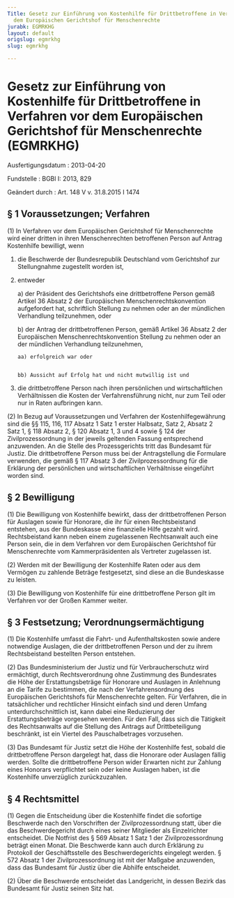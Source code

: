 ```yaml
---
Title: Gesetz zur Einführung von Kostenhilfe für Drittbetroffene in Verfahren vor
  dem Europäischen Gerichtshof für Menschenrechte
jurabk: EGMRKHG
layout: default
origslug: egmrkhg
slug: egmrkhg

---
```


# Gesetz zur Einführung von Kostenhilfe für Drittbetroffene in Verfahren vor dem Europäischen Gerichtshof für Menschenrechte (EGMRKHG)

Ausfertigungsdatum
:   2013-04-20

Fundstelle
:   BGBl I: 2013, 829

Geändert durch
:   Art. 148 V v. 31.8.2015 I 1474


## § 1 Voraussetzungen; Verfahren

(1) In Verfahren vor dem Europäischen Gerichtshof für Menschenrechte
wird einer dritten in ihren Menschenrechten betroffenen Person auf
Antrag Kostenhilfe bewilligt, wenn

1.  die Beschwerde der Bundesrepublik Deutschland vom Gerichtshof zur
    Stellungnahme zugestellt worden ist,


2.  entweder

    a)  der Präsident des Gerichtshofs eine drittbetroffene Person gemäß
        Artikel 36 Absatz 2 der Europäischen Menschenrechtskonvention
        aufgefordert hat, schriftlich Stellung zu nehmen oder an der
        mündlichen Verhandlung teilzunehmen, oder


    b)  der Antrag der drittbetroffenen Person, gemäß Artikel 36 Absatz 2 der
        Europäischen Menschenrechtskonvention Stellung zu nehmen oder an der
        mündlichen Verhandlung teilzunehmen,

        aa) erfolgreich war oder


        bb) Aussicht auf Erfolg hat und nicht mutwillig ist und








3.  die drittbetroffene Person nach ihren persönlichen und
    wirtschaftlichen Verhältnissen die Kosten der Verfahrensführung nicht,
    nur zum Teil oder nur in Raten aufbringen kann.




(2) In Bezug auf Voraussetzungen und Verfahren der
Kostenhilfegewährung sind die §§ 115, 116, 117 Absatz 1 Satz 1 erster
Halbsatz, Satz 2, Absatz 2 Satz 1, § 118 Absatz 2, § 120 Absatz 1, 3
und 4 sowie § 124 der Zivilprozessordnung in der jeweils geltenden
Fassung entsprechend anzuwenden. An die Stelle des Prozessgerichts
tritt das Bundesamt für Justiz. Die drittbetroffene Person muss bei
der Antragstellung die Formulare verwenden, die gemäß § 117 Absatz 3
der Zivilprozessordnung für die Erklärung der persönlichen und
wirtschaftlichen Verhältnisse eingeführt worden sind.


## § 2 Bewilligung

(1) Die Bewilligung von Kostenhilfe bewirkt, dass der drittbetroffenen
Person für Auslagen sowie für Honorare, die ihr für einen
Rechtsbeistand entstehen, aus der Bundeskasse eine finanzielle Hilfe
gezahlt wird. Rechtsbeistand kann neben einem zugelassenen
Rechtsanwalt auch eine Person sein, die in dem Verfahren vor dem
Europäischen Gerichtshof für Menschenrechte vom Kammerpräsidenten als
Vertreter zugelassen ist.

(2) Werden mit der Bewilligung der Kostenhilfe Raten oder aus dem
Vermögen zu zahlende Beträge festgesetzt, sind diese an die
Bundeskasse zu leisten.

(3) Die Bewilligung von Kostenhilfe für eine drittbetroffene Person
gilt im Verfahren vor der Großen Kammer weiter.


## § 3 Festsetzung; Verordnungsermächtigung

(1) Die Kostenhilfe umfasst die Fahrt- und Aufenthaltskosten sowie
andere notwendige Auslagen, die der drittbetroffenen Person und der zu
ihrem Rechtsbeistand bestellten Person entstehen.

(2) Das Bundesministerium der Justiz und für Verbraucherschutz wird
ermächtigt, durch Rechtsverordnung ohne Zustimmung des Bundesrates die
Höhe der Erstattungsbeträge für Honorare und Auslagen in Anlehnung an
die Tarife zu bestimmen, die nach der Verfahrensordnung des
Europäischen Gerichtshofs für Menschenrechte gelten. Für Verfahren,
die in tatsächlicher und rechtlicher Hinsicht einfach sind und deren
Umfang unterdurchschnittlich ist, kann dabei eine Reduzierung der
Erstattungsbeträge vorgesehen werden. Für den Fall, dass sich die
Tätigkeit des Rechtsanwalts auf die Stellung des Antrags auf
Drittbeteiligung beschränkt, ist ein Viertel des Pauschalbetrages
vorzusehen.

(3) Das Bundesamt für Justiz setzt die Höhe der Kostenhilfe fest,
sobald die drittbetroffene Person dargelegt hat, dass die Honorare
oder Auslagen fällig werden. Sollte die drittbetroffene Person wider
Erwarten nicht zur Zahlung eines Honorars verpflichtet sein oder keine
Auslagen haben, ist die Kostenhilfe unverzüglich zurückzuzahlen.


## § 4 Rechtsmittel

(1) Gegen die Entscheidung über die Kostenhilfe findet die sofortige
Beschwerde nach den Vorschriften der Zivilprozessordnung statt, über
die das Beschwerdegericht durch eines seiner Mitglieder als
Einzelrichter entscheidet. Die Notfrist des § 569 Absatz 1 Satz 1 der
Zivilprozessordnung beträgt einen Monat. Die Beschwerde kann auch
durch Erklärung zu Protokoll der Geschäftsstelle des
Beschwerdegerichts eingelegt werden. § 572 Absatz 1 der
Zivilprozessordnung ist mit der Maßgabe anzuwenden, dass das Bundesamt
für Justiz über die Abhilfe entscheidet.

(2) Über die Beschwerde entscheidet das Landgericht, in dessen Bezirk
das Bundesamt für Justiz seinen Sitz hat.

